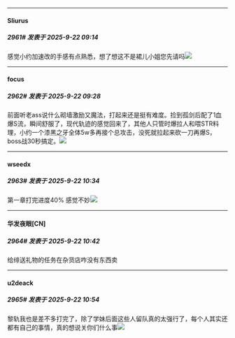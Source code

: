 ﻿
*****

####  Sliurus  
##### 2961#       发表于 2025-9-22 09:14

感觉小约加速改的手感有点熟悉，想了想这不是裙儿小姐您先请吗<img src="https://static.stage1st.com/image/smiley/face2017/067.png" referrerpolicy="no-referrer">


*****

####  focus  
##### 2962#       发表于 2025-9-22 09:28

前面听老ass说什么砌墙激励又魔法，打起来还是挺有难度。捡到孤剑后配了1血爆S流，瞬间舒服了，现代轨迹的感觉回来了，其他人只管时爆拉人和喂STR料理，小约一个漆黑之牙全体5w多再接个总攻击，没死就拉起来砍一刀再爆S，boss战30秒搞定。<img src="https://static.stage1st.com/image/smiley/face2017/067.png" referrerpolicy="no-referrer">


*****

####  wseedx  
##### 2963#       发表于 2025-9-22 10:34

第一章打完进度40% 感觉不妙<img src="https://static.stage1st.com/image/smiley/face2017/091.png" referrerpolicy="no-referrer">


*****

####  华发夜眼[CN]  
##### 2964#       发表于 2025-9-22 10:42

给绯送礼物的任务在杂货店咋没有东西卖


*****

####  u2deack  
##### 2965#       发表于 2025-9-22 10:54

黎轨我也是差不多打完了，除了学妹后面这些人留队真的太强行了，每个人其实还都有自己的事情，真的想说关你们什么事<img src="https://static.stage1st.com/image/smiley/face2017/068.png" referrerpolicy="no-referrer">

